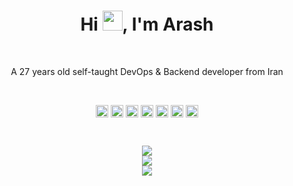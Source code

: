 <h1 align="center">Hi <img src="https://media.giphy.com/media/hvRJCLFzcasrR4ia7z/giphy.gif" width="32">, I'm Arash</h1>

<br/>

<p align="center">
A 27 years old self-taught DevOps & Backend developer from Iran
</p>

<br/> 

<p align="center">
<a href=https://codepen.io/hatamiarash7 target="blank"><img align="center" src=https://cdn.jsdelivr.net/npm/simple-icons@3.0.1/icons/codepen.svg height="20" width="20" /></a>
<a href=https://dev.to/hatamiarash7 target="blank"><img align="center" src=https://cdn.jsdelivr.net/npm/simple-icons@3.0.1/icons/dev-dot-to.svg height="20" width="20" /></a>
<a href=https://twitter.com/hatamiarash7 target="blank"><img align="center" src=https://cdn.jsdelivr.net/npm/simple-icons@3.0.1/icons/twitter.svg height="20" width="20" /></a>
<a href=https://linkedin.com/in/hatamiarash7 target="blank"><img align="center" src=https://cdn.jsdelivr.net/npm/simple-icons@3.0.1/icons/linkedin.svg height="20" width="20" /></a>
<a href=https://fb.com/hatamiarash7 target="blank"><img align="center" src=https://cdn.jsdelivr.net/npm/simple-icons@3.0.1/icons/facebook.svg height="20" width="20" /></a>
<a href=https://instagram.com/hatamiarash7 target="blank"><img align="center" src=https://cdn.jsdelivr.net/npm/simple-icons@3.0.1/icons/instagram.svg height="20" width="20" /></a>
<a href=https://t.me/hatamiarash7 target="blank"><img align="center" src="https://cdn.jsdelivr.net/npm/simple-icons@3.0.1/icons/telegram.svg" height="20" width="20" /></a>
</p>

<br/>  

<p align="center">
  <img src=https://github-readme-stats.vercel.app/api?username=hatamiarash7&hide_border=true&bg_color=191b1f&title_color=36beb6&text_color=fff&line_height=20&hide=["stars"] />
  <br/>
  <img src=https://github-readme-streak-stats.herokuapp.com?user=hatamiarash7&theme=bear&hide_border=true&date_format=j%20M%5B%20Y%5D&background=191B1F&fire=36BEB6&ring=36BEB6&stroke=FFFFFF88&sideNums=36BEB6&currStreakNum=FFFFFF&currStreakLabel=FFFFFF&sideLabels=FFFFFF&dates=FFFFFF76 />
  <br/>
  <img src=https://github-readme-stats.vercel.app/api/top-langs/?username=hatamiarash7&layout=compact&hide_border=true&bg_color=191b1f&title_color=36beb6&text_color=fff&hide=html,css&langs_count=4 />
</p>

<br/>
